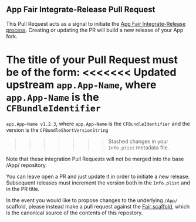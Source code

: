 ## App Fair Integrate-Release Pull Request

This Pull Request acts as a signal to initiate the
[App Fair Integrate-Release process](https://www.appfair.net/#the-integrate-pull-request).
Creating or updating the PR will build a new release of
your App fork.

The title of your Pull Request must be of the form:
<<<<<<< Updated upstream
`app.App-Name`,
where `app.App-Name` is the `CFBundleIdentifier` 
=======
`app.App-Name v1.2.3`,
where `app.App-Name` is the `CFBundleIdentifier` 
and the version is the `CFBundleShortVersionString`
>>>>>>> Stashed changes
in your `Info.plist` metadata file.

Note that these integration Pull Requests will not be 
merged into the base /App/ repository.

You can leave open a PR and just update it in order to
initiate a new release.
Subsequent releases must increment the version both in the
`Info.plist` and in the PR title.

In the event you would like to propose changes to the underlying
`/App/` scaffold, please instead make a pull request against the
[Fair scaffold](https://github.com/appfair/Fair/tree/main/Sources/FairCore/Bundle/Scaffold/default),
which is the canonical source of the contents of this repostory.


